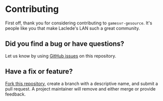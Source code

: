 # Contributing

First off, thank you for considering contributing to `gamesvr-gesource`. It's people like you that make Laclede's LAN such a great community.

## Did you find a bug or have questions?

Let us know by using [GitHub issues](https://github.com/LacledesLAN/gamesvr-srcds-gesource/issues) on this repository.

## Have a fix or feature?

[Fork this repository](https://help.github.com/articles/fork-a-repo), create a branch with a descriptive name, and submit a pull request. A project maintainer will remove and either merge or provide feedback.
